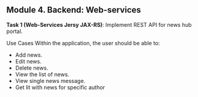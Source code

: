 ## Module 4. Backend: Web-services

**Task 1 (Web-Services Jersy JAX-RS)**: Implement REST API for news hub portal.

Use Cases Within the application, the user should be able to: 
- Add news.
- Edit news.
- Delete news.
- View the list of news.
- View single news message.
- Get lit with news for specific author 

